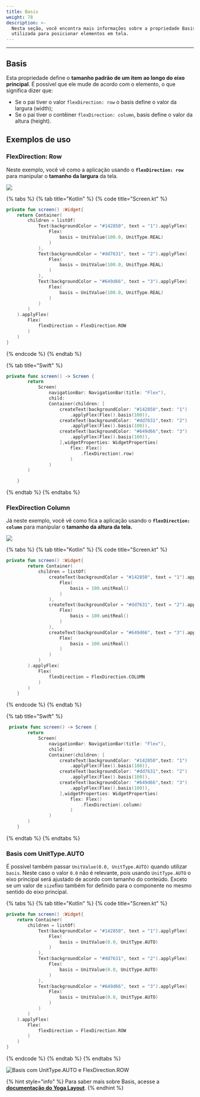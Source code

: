 ```yaml
---
title: Basis
weight: 78
description: >-
  Nesta seção, você encontra mais informações sobre a propriedade Basis
  utilizada para posicionar elementos em tela.
---
```


---

## Basis

Esta propriedade define o **tamanho padrão de um item ao longo do eixo principal**. É possível que ele mude de acordo com o elemento, o que significa dizer que: 

* Se o pai tiver o valor `flexDirection: row` o basis define o valor da largura \(width\);
* Se o pai tiver o contêiner `flexDirection: column`, basis define o valor da altura \(height\).

## Exemplos de uso 

### FlexDirection: Row

Neste exemplo, você vê como a aplicação usando o **`flexDirection: row`** para manipular o **tamanho da largura** da tela.

![](../../.gitbook/assets/captura-de-tela-2020-06-04-a-s-15.48.12.png)

{% tabs %}
{% tab title="Kotlin" %}
{% code title="Screen.kt" %}
```kotlin
private fun screen() :Widget{
	return Container(
		children = listOf(
			Text(backgroundColor = "#142850", text = "1").applyFlex(
				Flex(
					basis = UnitValue(100.0, UnitType.REAL)
				)
			),
			Text(backgroundColor = "#dd7631", text = "2").applyFlex(
				Flex(
					basis = UnitValue(100.0, UnitType.REAL)
				)
			),
			Text(backgroundColor = "#649d66", text = "3").applyFlex(
				Flex(
					basis = UnitValue(100.0, UnitType.REAL)
				)
			)
		)
	).applyFlex(
		Flex(
			flexDirection = FlexDirection.ROW
		)
	)
}
```
{% endcode %}
{% endtab %}

{% tab title="Swift" %}
```swift
private func screen() -> Screen {
        return
            Screen(
                navigationBar: NavigationBar(title: "Flex"),
                child:
                Container(children: [
                    createText(backgroundColor: "#142850",text: "1")
                        .applyFlex(Flex().basis(100)),
                    createText(backgroundColor: "#dd7631",text: "2")
                        .applyFlex(Flex().basis(100)),
                    createText(backgroundColor: "#649d66",text: "3")
                        .applyFlex(Flex().basis(100)),
                    ],widgetProperties: WidgetProperties(
                        flex: Flex()
                            .flexDirection(.row)
                        )
                )
        )

    }
```
{% endtab %}
{% endtabs %}

### 

### FlexDirection Column

Já neste exemplo, você vê como fica a aplicação usando o **`flexDirection: column`** para manipular o **tamanho da altura da tela.**

![](../../.gitbook/assets/captura-de-tela-2020-06-04-a-s-16.01.56.png)

{% tabs %}
{% tab title="Kotlin" %}
{% code title="Screen.kt" %}
```kotlin
private fun screen() :Widget{
        return Container(
            children = listOf(
                createText(backgroundColor = "#142850", text = "1").applyFlex(
                    Flex(
                        basis = 100.unitReal()
                    )
                ),
                createText(backgroundColor = "#dd7631", text = "2").applyFlex(
                    Flex(
                        basis = 100.unitReal()
                    )
                ),
                createText(backgroundColor = "#649d66", text = "3").applyFlex(
                    Flex(
                        basis = 100.unitReal()
                    )
                )
            )
        ).applyFlex(
            Flex(
                flexDirection = FlexDirection.COLUMN
            )
        )
    }
```
{% endcode %}
{% endtab %}

{% tab title="Swift" %}
```swift
 private func screen() -> Screen {
        return
            Screen(
                navigationBar: NavigationBar(title: "Flex"),
                child:
                Container(children: [
                    createText(backgroundColor: "#142850",text: "1")
                        .applyFlex(Flex().basis(100)),
                    createText(backgroundColor: "#dd7631",text: "2")
                        .applyFlex(Flex().basis(100)),
                    createText(backgroundColor: "#649d66",text: "3")
                        .applyFlex(Flex().basis(100)),
                    ],widgetProperties: WidgetProperties(
                        flex: Flex()
                            .flexDirection(.column)
                        )
                )
        )
    }
```
{% endtab %}
{% endtabs %}

### Basis com UnitType.AUTO

É possível também passar `UnitValue(0.0, UnitType.AUTO)` quando utilizar `basis`. Neste caso o valor  `0.0`  não é relevante, pois  usando `UnitType.AUTO`  o eixo principal será ajustado  de acordo com tamanho do conteúdo. Exceto se um valor de `size`fixo também for definido para o componente no mesmo sentido do eixo principal.

{% tabs %}
{% tab title="Kotlin" %}
{% code title="Screen.kt" %}
```kotlin
private fun screen() :Widget{
	return Container(
		children = listOf(
			Text(backgroundColor = "#142850", text = "1").applyFlex(
				Flex(
					basis = UnitValue(0.0, UnitType.AUTO)
				)
			),
			Text(backgroundColor = "#dd7631", text = "2").applyFlex(
				Flex(
					basis = UnitValue(0.0, UnitType.AUTO)
				)
			),
			Text(backgroundColor = "#649d66", text = "3").applyFlex(
				Flex(
					basis = UnitValue(0.0, UnitType.AUTO)
				)
			)
		)
	).applyFlex(
		Flex(
			flexDirection = FlexDirection.ROW
		)
	)
}
```
{% endcode %}
{% endtab %}
{% endtabs %}

![Basis com UnitType.AUTO e FlexDirection.ROW ](../../.gitbook/assets/captura-de-tela-2020-06-04-a-s-15.48.12%20%281%29.png)

{% hint style="info" %}
Para saber mais sobre Basis, acesse a [**documentação do Yoga Layout**](https://yogalayout.com/docs/flex).
{% endhint %}
